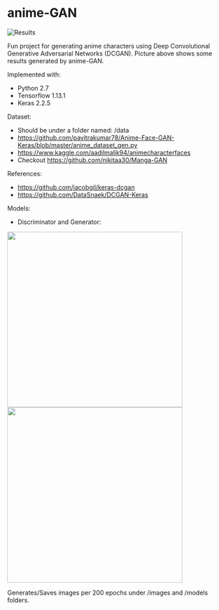 # anime-GAN

![Results](result.png)

Fun project for generating anime characters using Deep Convolutional Generative Adversarial Networks (DCGAN). Picture above shows some results generated by anime-GAN.

Implemented with:

  * Python 2.7
  * Tensorflow 1.13.1
  * Keras 2.2.5

Dataset:
  * Should be under a folder named: /data
  * https://github.com/pavitrakumar78/Anime-Face-GAN-Keras/blob/master/anime_dataset_gen.py
  * https://www.kaggle.com/aadilmalik94/animecharacterfaces
  * Checkout https://github.com/nikitaa30/Manga-GAN
  
References:
  * https://github.com/jacobgil/keras-dcgan
  * https://github.com/DataSnaek/DCGAN-Keras

Models:

  * Discriminator and Generator:
  
  <img src="discriminator.png" width="400"> <img src="discriminator.png" width="400">
  
Generates/Saves images per 200 epochs under /images and /models folders.
  
  
